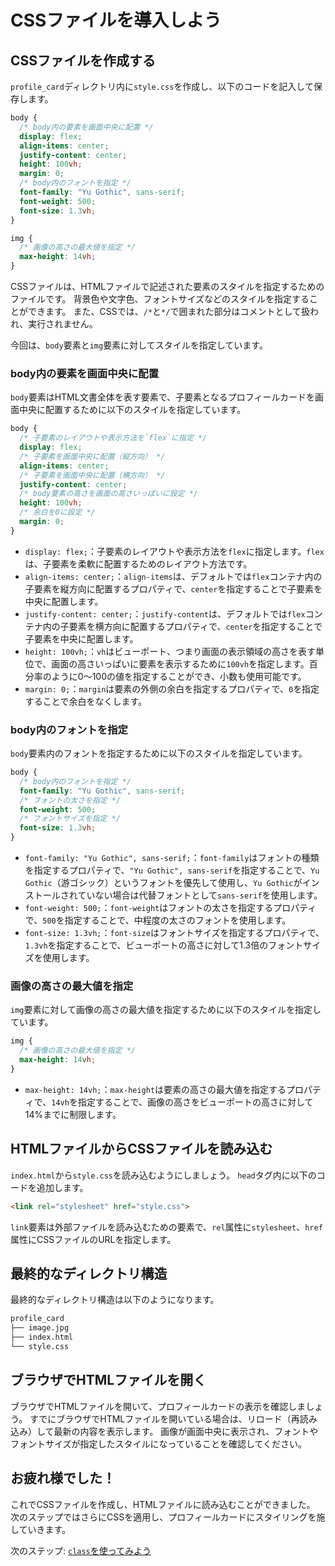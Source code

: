 # CSSファイルを導入しよう

## CSSファイルを作成する
`profile_card`ディレクトリ内に`style.css`を作成し、以下のコードを記入して保存します。

```css
body {
  /* body内の要素を画面中央に配置 */
  display: flex;
  align-items: center;
  justify-content: center;
  height: 100vh;
  margin: 0;
  /* body内のフォントを指定 */
  font-family: "Yu Gothic", sans-serif;
  font-weight: 500;
  font-size: 1.3vh;
}

img {
  /* 画像の高さの最大値を指定 */
  max-height: 14vh;
}
```

CSSファイルは、HTMLファイルで記述された要素のスタイルを指定するためのファイルです。
背景色や文字色、フォントサイズなどのスタイルを指定することができます。
また、CSSでは、`/*`と`*/`で囲まれた部分はコメントとして扱われ、実行されません。

今回は、`body`要素と`img`要素に対してスタイルを指定しています。

### body内の要素を画面中央に配置
`body`要素はHTML文書全体を表す要素で、子要素となるプロフィールカードを画面中央に配置するために以下のスタイルを指定しています。
```css
body {
  /* 子要素のレイアウトや表示方法を`flex`に指定 */
  display: flex;
  /* 子要素を画面中央に配置（縦方向） */
  align-items: center;
  /* 子要素を画面中央に配置（横方向） */
  justify-content: center;
  /* body要素の高さを画面の高さいっぱいに設定 */
  height: 100vh;
  /* 余白を0に設定 */
  margin: 0;
}
```

- `display: flex;`：子要素のレイアウトや表示方法を`flex`に指定します。`flex`は、子要素を柔軟に配置するためのレイアウト方法です。
- `align-items: center;`：`align-items`は、デフォルトでは`flex`コンテナ内の子要素を縦方向に配置するプロパティで、`center`を指定することで子要素を中央に配置します。
- `justify-content: center;`：`justify-content`は、デフォルトでは`flex`コンテナ内の子要素を横方向に配置するプロパティで、`center`を指定することで子要素を中央に配置します。
- `height: 100vh;`：`vh`はビューポート、つまり画面の表示領域の高さを表す単位で、画面の高さいっぱいに要素を表示するために`100vh`を指定します。百分率のように0～100の値を指定することができ、小数も使用可能です。
- `margin: 0;`：`margin`は要素の外側の余白を指定するプロパティで、`0`を指定することで余白をなくします。

### body内のフォントを指定
`body`要素内のフォントを指定するために以下のスタイルを指定しています。
```css
body {
  /* body内のフォントを指定 */
  font-family: "Yu Gothic", sans-serif;
  /* フォントの太さを指定 */
  font-weight: 500;
  /* フォントサイズを指定 */
  font-size: 1.3vh;
}
```

- `font-family: "Yu Gothic", sans-serif;`：`font-family`はフォントの種類を指定するプロパティで、`"Yu Gothic", sans-serif`を指定することで、`Yu Gothic`（游ゴシック）というフォントを優先して使用し、`Yu Gothic`がインストールされていない場合は代替フォントとして`sans-serif`を使用します。
- `font-weight: 500;`：`font-weight`はフォントの太さを指定するプロパティで、`500`を指定することで、中程度の太さのフォントを使用します。
- `font-size: 1.3vh;`：`font-size`はフォントサイズを指定するプロパティで、`1.3vh`を指定することで、ビューポートの高さに対して1.3倍のフォントサイズを使用します。

### 画像の高さの最大値を指定
`img`要素に対して画像の高さの最大値を指定するために以下のスタイルを指定しています。
```css
img {
  /* 画像の高さの最大値を指定 */
  max-height: 14vh;
}
```

- `max-height: 14vh;`：`max-height`は要素の高さの最大値を指定するプロパティで、`14vh`を指定することで、画像の高さをビューポートの高さに対して14%までに制限します。

## HTMLファイルからCSSファイルを読み込む
`index.html`から`style.css`を読み込むようにしましょう。
`head`タグ内に以下のコードを追加します。

```html
<link rel="stylesheet" href="style.css">
```

`link`要素は外部ファイルを読み込むための要素で、`rel`属性に`stylesheet`、`href`属性にCSSファイルのURLを指定します。

## 最終的なディレクトリ構造
最終的なディレクトリ構造は以下のようになります。

```bash
profile_card
├── image.jpg
├── index.html
└── style.css
```

## ブラウザでHTMLファイルを開く
ブラウザでHTMLファイルを開いて、プロフィールカードの表示を確認しましょう。
すでにブラウザでHTMLファイルを開いている場合は、リロード（再読み込み）して最新の内容を表示します。
画像が画面中央に表示され、フォントやフォントサイズが指定したスタイルになっていることを確認してください。

## お疲れ様でした！
これでCSSファイルを作成し、HTMLファイルに読み込むことができました。
次のステップではさらにCSSを適用し、プロフィールカードにスタイリングを施していきます。

次のステップ: [`class`を使ってみよう](../step-3/README.md)
